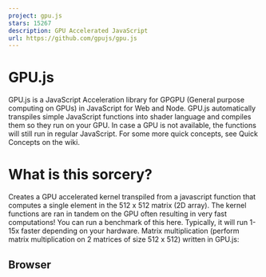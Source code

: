 ```yaml
---
project: gpu.js
stars: 15267
description: GPU Accelerated JavaScript
url: https://github.com/gpujs/gpu.js
---
```


GPU.js
======

GPU.js is a JavaScript Acceleration library for GPGPU (General purpose computing on GPUs) in JavaScript for Web and Node. GPU.js automatically transpiles simple JavaScript functions into shader language and compiles them so they run on your GPU. In case a GPU is not available, the functions will still run in regular JavaScript. For some more quick concepts, see Quick Concepts on the wiki.

What is this sorcery?
=====================

Creates a GPU accelerated kernel transpiled from a javascript function that computes a single element in the 512 x 512 matrix (2D array). The kernel functions are ran in tandem on the GPU often resulting in very fast computations! You can run a benchmark of this here. Typically, it will run 1-15x faster depending on your hardware. Matrix multiplication (perform matrix multiplication on 2 matrices of size 512 x 512) written in GPU.js:

Browser
-------

<script src\="dist/gpu-browser.min.js"\></script\>
<script\>
    // GPU is a constructor and namespace for browser
    const gpu \= new GPU();
    const multiplyMatrix \= gpu.createKernel(function(a, b) {
        let sum \= 0;
        for (let i \= 0; i < 512; i++) {
            sum += a\[this.thread.y\]\[i\] \* b\[i\]\[this.thread.x\];
        }
        return sum;
    }).setOutput(\[512, 512\]);

    const c \= multiplyMatrix(a, b);
</script\>

CDN
---

```
https://unpkg.com/gpu.js@latest/dist/gpu-browser.min.js
https://cdn.jsdelivr.net/npm/gpu.js@latest/dist/gpu-browser.min.js
```

Node
----

const { GPU } \= require('gpu.js');
const gpu \= new GPU();
const multiplyMatrix \= gpu.createKernel(function(a, b) {
    let sum \= 0;
    for (let i \= 0; i < 512; i++) {
        sum += a\[this.thread.y\]\[i\] \* b\[i\]\[this.thread.x\];
    }
    return sum;
}).setOutput(\[512, 512\]);

const c \= multiplyMatrix(a, b);

Typescript
----------

import { GPU } from 'gpu.js';
const gpu \= new GPU();
const multiplyMatrix \= gpu.createKernel(function(a: number\[\]\[\], b: number\[\]\[\]) {
  let sum \= 0;
  for (let i \= 0; i < 512; i++) {
    sum += a\[this.thread.y\]\[i\] \* b\[i\]\[this.thread.x\];
  }
  return sum;
}).setOutput(\[512, 512\]);

const c \= multiplyMatrix(a, b) as number\[\]\[\];

Click here for more typescript examples.

Table of Contents
=================

Notice documentation is off? We do try our hardest, but if you find something, please bring it to our attention, or _become a contributor_!

-   Demos
-   Installation
-   `GPU` Settings
-   `gpu.createKernel` Settings
    -   Declaring variables/functions within kernels
-   Creating and Running Functions
-   Debugging
-   Accepting Input
-   Graphical Output
-   Combining Kernels
-   Create Kernel Map
-   Adding Custom Functions
-   Adding Custom Functions Directly to Kernel
-   Types
-   Loops
-   Pipelining
    -   Cloning Textures
    -   Cleanup pipeline texture memory
-   Offscreen Canvas
-   Cleanup
-   Flattened typed array support
-   Precompiled and Lighter Weight Kernels
    -   using JSON
    -   Exporting kernel
-   Supported Math functions
-   How to check what is supported
-   Typescript Typings
-   Destructured Assignments
-   Dealing With Transpilation
-   Full API reference
-   How possible in node
-   Testing
-   Building
-   Contributors
-   Contributing
-   Terms Explained
-   License

Demos
-----

GPU.js in the wild, all around the net. Add yours here!

-   Temperature interpolation using GPU.js
-   Julia Set Fractal using GPU.js
-   Hello, gpu.js v2
-   Basic gpu.js canvas example
-   Raster projection with GPU.js
-   GPU.js Example: Slow Fade
-   GPU.JS CA Proof of Concept
-   Image Convolution using GPU.js
-   Leaflet + gpu.js canvas
-   Image to GPU.js
-   GPU Accelerated Heatmap using gpu.js
-   Dijkstra’s algorithm in gpu.js
-   Voronoi with gpu.js
-   The gpu.js loop
-   GPU.js Example: Mandelbrot Set
-   GPU.js Example: Mandelbulb
-   Inverse of the distance with gpu.js
-   gpu.js laser detection v2
-   GPU.js Canvas
-   Video Convolution using GPU.js
-   GPU Rock Paper Scissors
-   Shaded relief with gpujs and d3js
-   Caesar Cipher GPU.js Example
-   Matrix Multiplication GPU.js + Angular Example
-   Conway's game of life

Installation
------------

On Linux, ensure you have the correct header files installed: `sudo apt install mesa-common-dev libxi-dev` (adjust for your distribution)

### npm

npm install gpu.js --save

### yarn

yarn add gpu.js

npm package

### Node

const { GPU } \= require('gpu.js');
const gpu \= new GPU();

### Node Typescript **New in V2!**

import { GPU } from 'gpu.js';
const gpu \= new GPU();

### Browser

Download the latest version of GPU.js and include the files in your HTML page using the following tags:

<script src\="dist/gpu-browser.min.js"\></script\>
<script\>
    const gpu \= new GPU();
</script\>

`GPU` Settings
--------------

Settings are an object used to create an instance of `GPU`. Example: `new GPU(settings)`

-   `canvas`: `HTMLCanvasElement`. Optional. For sharing canvas. Example: use THREE.js and GPU.js on same canvas.
-   `context`: `WebGL2RenderingContext` or `WebGLRenderingContext`. For sharing rendering context. Example: use THREE.js and GPU.js on same rendering context.
-   `mode`: Defaults to 'gpu', other values generally for debugging:
    -   'dev' **New in V2!**: VERY IMPORTANT! Use this so you can breakpoint and debug your kernel! This wraps your javascript in loops but DOES NOT transpile your code, so debugging is much easier.
    -   'webgl': Use the `WebGLKernel` for transpiling a kernel
    -   'webgl2': Use the `WebGL2Kernel` for transpiling a kernel
    -   'headlessgl' **New in V2!**: Use the `HeadlessGLKernel` for transpiling a kernel
    -   'cpu': Use the `CPUKernel` for transpiling a kernel
-   `onIstanbulCoverageVariable`: Removed in v2.11.0, use v8 coverage
-   `removeIstanbulCoverage`: Removed in v2.11.0, use v8 coverage

`gpu.createKernel` Settings
---------------------------

Settings are an object used to create a `kernel` or `kernelMap`. Example: `gpu.createKernel(settings)`

-   `output` or `kernel.setOutput(output)`: `array` or `object` that describes the output of kernel. When using `kernel.setOutput()` you _can_ call it after the kernel has compiled if `kernel.dynamicOutput` is `true`, to resize your output. Example:
    -   as array: `[width]`, `[width, height]`, or `[width, height, depth]`
    -   as object: `{ x: width, y: height, z: depth }`
-   `pipeline` or `kernel.setPipeline(true)` **New in V2!**: boolean, default = `false`
    
    -   Causes `kernel()` calls to output a `Texture`. To get array's from a `Texture`, use:
    
    const result \= kernel();
    result.toArray();
    
    -   Can be passed _directly_ into kernels, and is preferred:
    
    kernel(texture);
    
-   `graphical` or `kernel.setGraphical(boolean)`: boolean, default = `false`
-   `loopMaxIterations` or `kernel.setLoopMaxIterations(number)`: number, default = 1000
-   `constants` or `kernel.setConstants(object)`: object, default = null
-   `dynamicOutput` or `kernel.setDynamicOutput(boolean)`: boolean, default = false - turns dynamic output on or off
-   `dynamicArguments` or `kernel.setDynamicArguments(boolean)`: boolean, default = false - turns dynamic arguments (use different size arrays and textures) on or off
-   `optimizeFloatMemory` or `kernel.setOptimizeFloatMemory(boolean)` **New in V2!**: boolean - causes a float32 texture to use all 4 channels rather than 1, using less memory, but consuming more GPU.
-   `precision` or `kernel.setPrecision('unsigned' | 'single')` **New in V2!**: 'single' or 'unsigned' - if 'single' output texture uses float32 for each colour channel rather than 8
-   `fixIntegerDivisionAccuracy` or `kernel.setFixIntegerDivisionAccuracy(boolean)` : boolean - some cards have accuracy issues dividing by factors of three and some other primes (most apple kit?). Default on for affected cards, disable if accuracy not required.
-   `functions` or `kernel.setFunctions(array)`: array, array of functions to be used inside kernel. If undefined, inherits from `GPU` instance. Can also be an array of `{ source: function, argumentTypes: object, returnType: string }`.
-   `nativeFunctions` or `kernel.setNativeFunctions(array)`: object, defined as: `{ name: string, source: string, settings: object }`. This is generally set via using GPU.addNativeFunction()
    -   VERY IMPORTANT! - Use this to add special native functions to your environment when you need specific functionality is needed.
-   `injectedNative` or `kernel.setInjectedNative(string)` **New in V2!**: string, defined as: `{ functionName: functionSource }`. This is for injecting native code before translated kernel functions.
-   `subKernels` or `kernel.setSubKernels(array)`: array, generally inherited from `GPU` instance.
-   `immutable` or `kernel.setImmutable(boolean)`: boolean, default = `false`
    -   VERY IMPORTANT! - This was removed in v2.4.0 - v2.7.0, and brought back in v2.8.0 by popular demand, please upgrade to get the feature
-   `strictIntegers` or `kernel.setStrictIntegers(boolean)`: boolean, default = `false` - allows undefined argumentTypes and function return values to use strict integer declarations.
-   `useLegacyEncoder` or `kernel.setUseLegacyEncoder(boolean)`: boolean, default `false` - more info here.
-   `tactic` or `kernel.setTactic('speed' | 'balanced' | 'precision')` **New in V2!**: Set the kernel's tactic for compilation. Allows for compilation to better fit how GPU.js is being used (internally uses `lowp` for 'speed', `mediump` for 'balanced', and `highp` for 'precision'). Default is lowest resolution supported for output.

Creating and Running Functions
------------------------------

Depending on your output type, specify the intended size of your output. You cannot have an accelerated function that does not specify any output size.

Output size

How to specify output size

How to reference in kernel

1D

`[length]`

`value[this.thread.x]`

2D

`[width, height]`

`value[this.thread.y][this.thread.x]`

3D

`[width, height, depth]`

`value[this.thread.z][this.thread.y][this.thread.x]`

const settings \= {
    output: \[100\]
};

or

// You can also use x, y, and z
const settings \= {
    output: { x: 100 }
};

Create the function you want to run on the GPU. The first input parameter to `createKernel` is a kernel function which will compute a single number in the output. The thread identifiers, `this.thread.x`, `this.thread.y` or `this.thread.z` will allow you to specify the appropriate behavior of the kernel function at specific positions of the output.

const kernel \= gpu.createKernel(function() {
    return this.thread.x;
}, settings);

The created function is a regular JavaScript function, and you can use it like one.

kernel();
// Result: Float32Array\[0, 1, 2, 3, ... 99\]

Note: Instead of creating an object, you can use the chainable shortcut methods as a neater way of specifying settings.

const kernel \= gpu.createKernel(function() {
    return this.thread.x;
}).setOutput(\[100\]);

kernel();
// Result: Float32Array\[0, 1, 2, 3, ... 99\]

### Declaring variables/functions within kernels

GPU.js makes variable declaration inside kernel functions easy. Variable types supported are:

-   `Number` (Integer or Number), example: `let value = 1` or `let value = 1.1`
-   `Boolean`, example: `let value = true`
-   `Array(2)`, example: `let value = [1, 1]`
-   `Array(3)`, example: `let value = [1, 1, 1]`
-   `Array(4)`, example: `let value = [1, 1, 1, 1]`
-   `private Function`, example: `function myFunction(value) { return value + 1; }`

`Number` kernel example:

const kernel \= gpu.createKernel(function() {
 const i \= 1;
 const j \= 0.89;
 return i + j;
}).setOutput(\[100\]);

`Boolean` kernel example:

const kernel \= gpu.createKernel(function() {
  const i \= true;
  if (i) return 1;
  return 0;
}).setOutput(\[100\]);

`Array(2)` kernel examples: Using declaration

const kernel \= gpu.createKernel(function() {
 const array2 \= \[0.08, 2\];
 return array2;
}).setOutput(\[100\]);

Directly returned

const kernel \= gpu.createKernel(function() {
 return \[0.08, 2\];
}).setOutput(\[100\]);

`Array(3)` kernel example: Using declaration

const kernel \= gpu.createKernel(function() {
 const array2 \= \[0.08, 2, 0.1\];
 return array2;
}).setOutput(\[100\]);

Directly returned

const kernel \= gpu.createKernel(function() {
 return \[0.08, 2, 0.1\];
}).setOutput(\[100\]);

`Array(4)` kernel example: Using declaration

const kernel \= gpu.createKernel(function() {
 const array2 \= \[0.08, 2, 0.1, 3\];
 return array2;
}).setOutput(\[100\]);

Directly returned

const kernel \= gpu.createKernel(function() {
 return \[0.08, 2, 0.1, 3\];
}).setOutput(\[100\]);

`private Function` kernel example:

const kernel \= gpu.createKernel(function() {
  function myPrivateFunction() {
    return \[0.08, 2, 0.1, 3\];
  }
  
  return myPrivateFunction(); // <-- type inherited here
}).setOutput(\[100\]);

Debugging
---------

Debugging can be done in a variety of ways, and there are different levels of debugging.

-   Debugging kernels with breakpoints can be done with `new GPU({ mode: 'dev' })`
    -   This puts `GPU.js` into development mode. Here you can insert breakpoints, and be somewhat liberal in how your kernel is developed.
    -   This mode _does not_ actually "compile" (parse, and eval) a kernel, it simply iterates on your code.
    -   You can break a lot of rules here, because your kernel's function still has context of the state it came from.
    -   PLEASE NOTE: Mapped kernels are not supported in this mode. They simply cannot work because of context.
    -   Example:
        
        const gpu \= new GPU({ mode: 'dev' });
        const kernel \= gpu.createKernel(function(arg1, time) {
            // put a breakpoint on the next line, and watch it get hit
            const v \= arg1\[this.thread.y\]\[this.thread.x \* time\];
            return v;
        }, { output: \[100, 100\] });
        
-   Debugging actual kernels on CPU with `debugger`:
    -   This will cause "breakpoint" like behaviour, but in an actual CPU kernel. You'll peer into the compiled kernel here, for a CPU.
    -   Example:
        
        const gpu \= new GPU({ mode: 'cpu' });
        const kernel \= gpu.createKernel(function(arg1, time) {
            debugger; // <--NOTICE THIS, IMPORTANT!
            const v \= arg1\[this.thread.y\]\[this.thread.x \* time\];
            return v;
        }, { output: \[100, 100\] });
        
-   Debugging an actual GPU kernel:
    -   There are no breakpoints available on the GPU, period. By providing the same level of abstraction and logic, the above methods should give you enough insight to debug, but sometimes we just need to see what is on the GPU.
    -   Be VERY specific and deliberate, and use the kernel to your advantage, rather than just getting frustrated or giving up.
    -   Example:
        
        const gpu \= new GPU({ mode: 'cpu' });
        const kernel \= gpu.createKernel(function(arg1, time) {
          const x \= this.thread.x \* time;
          return x; // <--NOTICE THIS, IMPORTANT!
          const v \= arg1\[this.thread.y\]\[x\];
          return v;
        }, { output: \[100, 100\] });
        
        In this example, we return early the value of x, to see exactly what it is. The rest of the logic is ignored, but now you can see the value that is calculated from `x`, and debug it. This is an overly simplified problem.
    -   Sometimes you need to solve graphical problems, that can be done similarly.
    -   Example:
        
        const gpu \= new GPU({ mode: 'cpu' });
        const kernel \= gpu.createKernel(function(arg1, time) {
          const x \= this.thread.x \* time;
          if (x < 4 || x \> 2) {
            // RED
            this.color(1, 0, 0); // <--NOTICE THIS, IMPORTANT!
            return;
          }
          if (x \> 6 && x < 12) {
            // GREEN
            this.color(0, 1, 0); // <--NOTICE THIS, IMPORTANT!
            return;
          }
          const v \= arg1\[this.thread.y\]\[x\];
          return v;
        }, { output: \[100, 100\], graphical: true });
        
        Here we are making the canvas red or green depending on the value of `x`.

Accepting Input
---------------

### Supported Input Types

-   Numbers
-   1d,2d, or 3d Array of numbers
    -   Arrays of `Array`, `Float32Array`, `Int16Array`, `Int8Array`, `Uint16Array`, `uInt8Array`
-   Pre-flattened 2d or 3d Arrays using 'Input', for faster upload of arrays
    
    -   Example:
    
    const { input } \= require('gpu.js');
    const value \= input(flattenedArray, \[width, height, depth\]);
    
-   HTML Image
-   Array of HTML Images
-   Video Element **New in V2!** To define an argument, simply add it to the kernel function like regular JavaScript.

### Input Examples

const kernel \= gpu.createKernel(function(x) {
    return x;
}).setOutput(\[100\]);

kernel(42);
// Result: Float32Array\[42, 42, 42, 42, ... 42\]

Similarly, with array inputs:

const kernel \= gpu.createKernel(function(x) {
    return x\[this.thread.x % 3\];
}).setOutput(\[100\]);

kernel(\[1, 2, 3\]);
// Result: Float32Array\[1, 2, 3, 1, ... 1 \]

An HTML Image:

const kernel \= gpu.createKernel(function(image) {
    const pixel \= image\[this.thread.y\]\[this.thread.x\];
    this.color(pixel\[0\], pixel\[1\], pixel\[2\], pixel\[3\]);
})
  .setGraphical(true)
  .setOutput(\[100, 100\]);

const image \= document.createElement('img');
image.src \= 'my/image/source.png';
image.onload \= () \=> {
  kernel(image);
  // Result: colorful image
  
  document.getElementsByTagName('body')\[0\].appendChild(kernel.canvas);
};

An Array of HTML Images:

const kernel \= gpu.createKernel(function(image) {
    const pixel \= image\[this.thread.z\]\[this.thread.y\]\[this.thread.x\];
    this.color(pixel\[0\], pixel\[1\], pixel\[2\], pixel\[3\]);
})
  .setGraphical(true)
  .setOutput(\[100, 100\]);

const image1 \= document.createElement('img');
image1.src \= 'my/image/source1.png';
image1.onload \= onload;
const image2 \= document.createElement('img');
image2.src \= 'my/image/source2.png';
image2.onload \= onload;
const image3 \= document.createElement('img');
image3.src \= 'my/image/source3.png';
image3.onload \= onload;
const totalImages \= 3;
let loadedImages \= 0;
function onload() {
  loadedImages++;
  if (loadedImages \=== totalImages) {
    kernel(\[image1, image2, image3\]);
    // Result: colorful image composed of many images

     document.getElementsByTagName('body')\[0\].appendChild(kernel.canvas);
  }
};

An HTML Video: **New in V2!**

const kernel \= gpu.createKernel(function(videoFrame) {
    const pixel \= videoFrame\[this.thread.y\]\[this.thread.x\];
    this.color(pixel\[0\], pixel\[1\], pixel\[2\], pixel\[3\]);
})
  .setGraphical(true)
  .setOutput(\[100, 100\]);

const video \= new document.createElement('video');
video.src \= 'my/video/source.webm';
kernel(image); //note, try and use requestAnimationFrame, and the video should be ready or playing
// Result: video frame

Graphical Output
----------------

Sometimes, you want to produce a `canvas` image instead of doing numeric computations. To achieve this, set the `graphical` flag to `true` and the output dimensions to `[width, height]`. The thread identifiers will now refer to the `x` and `y` coordinate of the pixel you are producing. Inside your kernel function, use `this.color(r,g,b)` or `this.color(r,g,b,a)` to specify the color of the pixel.

For performance reasons, the return value of your function will no longer be anything useful. Instead, to display the image, retrieve the `canvas` DOM node and insert it into your page.

const render \= gpu.createKernel(function() {
    this.color(0, 0, 0, 1);
})
  .setOutput(\[20, 20\])
  .setGraphical(true);

render();

const canvas \= render.canvas;
document.getElementsByTagName('body')\[0\].appendChild(canvas);

Note: To animate the rendering, use `requestAnimationFrame` instead of `setTimeout` for optimal performance. For more information, see this.

### .getPixels() **New in V2!**

To make it easier to get pixels from a context, use `kernel.getPixels()`, which returns a flat array similar to what you get from WebGL's `readPixels` method. A note on why: webgl's `readPixels` returns an array ordered differently from javascript's `getImageData`. This makes them behave similarly. While the values may be somewhat different, because of graphical precision available in the kernel, and alpha, this allows us to easily get pixel data in unified way.

Example:

const render \= gpu.createKernel(function() {
    this.color(0, 0, 0, 1);
})
  .setOutput(\[20, 20\])
  .setGraphical(true);

render();
const pixels \= render.getPixels();
// \[r,g,b,a, r,g,b,a...

### Alpha

Currently, if you need alpha do something like enabling `premultipliedAlpha` with your own gl context:

const canvas \= DOM.canvas(500, 500);
const gl \= canvas.getContext('webgl2', { premultipliedAlpha: false });

const gpu \= new GPU({
  canvas,
  context: gl
});
const krender \= gpu.createKernel(function(x) {
  this.color(this.thread.x / 500, this.thread.y / 500, x\[0\], x\[1\]);
})
  .setOutput(\[500, 500\])
  .setGraphical(true);

Combining kernels
-----------------

Sometimes you want to do multiple math operations on the gpu without the round trip penalty of data transfer from cpu to gpu to cpu to gpu, etc. To aid this there is the `combineKernels` method. _**Note:**_ Kernels can have different output sizes.

const add \= gpu.createKernel(function(a, b) {
  return a\[this.thread.x\] + b\[this.thread.x\];
}).setOutput(\[20\]);

const multiply \= gpu.createKernel(function(a, b) {
  return a\[this.thread.x\] \* b\[this.thread.x\];
}).setOutput(\[20\]);

const superKernel \= gpu.combineKernels(add, multiply, function(a, b, c) {
  return multiply(add(a, b), c);
});

superKernel(a, b, c);

This gives you the flexibility of using multiple transformations but without the performance penalty, resulting in a much much MUCH faster operation.

Create Kernel Map
-----------------

Sometimes you want to do multiple math operations in one kernel, and save the output of each of those operations. An example is **Machine Learning** where the previous output is required for back propagation. To aid this there is the `createKernelMap` method.

### object outputs

const megaKernel \= gpu.createKernelMap({
  addResult: function add(a, b) {
    return a + b;
  },
  multiplyResult: function multiply(a, b) {
    return a \* b;
  },
}, function(a, b, c) {
  return multiply(add(a\[this.thread.x\], b\[this.thread.x\]), c\[this.thread.x\]);
}, { output: \[10\] });

megaKernel(a, b, c);
// Result: { addResult: Float32Array, multiplyResult: Float32Array, result: Float32Array }

### array outputs

const megaKernel \= gpu.createKernelMap(\[
  function add(a, b) {
    return a + b;
  },
  function multiply(a, b) {
    return a \* b;
  }
\], function(a, b, c) {
  return multiply(add(a\[this.thread.x\], b\[this.thread.x\]), c\[this.thread.x\]);
}, { output: \[10\] });

megaKernel(a, b, c);
// Result: { 0: Float32Array, 1: Float32Array, result: Float32Array }

This gives you the flexibility of using parts of a single transformation without the performance penalty, resulting in much much _MUCH_ faster operation.

Adding custom functions
-----------------------

### To `GPU` instance

use `gpu.addFunction(function() {}, settings)` for adding custom functions to all kernels. Needs to be called BEFORE `gpu.createKernel`. Example:

gpu.addFunction(function mySuperFunction(a, b) {
  return a \- b;
});
function anotherFunction(value) {
  return value + 1;
}
gpu.addFunction(anotherFunction);
const kernel \= gpu.createKernel(function(a, b) {
  return anotherFunction(mySuperFunction(a\[this.thread.x\], b\[this.thread.x\]));
}).setOutput(\[20\]);

### To `Kernel` instance

use `kernel.addFunction(function() {}, settings)` for adding custom functions to all kernels. Example:

kernel.addFunction(function mySuperFunction(a, b) {
  return a \- b;
});
function anotherFunction(value) {
  return value + 1;
}
kernel.addFunction(anotherFunction);
const kernel \= gpu.createKernel(function(a, b) {
  return anotherFunction(mySuperFunction(a\[this.thread.x\], b\[this.thread.x\]));
}).setOutput(\[20\]);

### Adding strongly typed functions

To manually strongly type a function you may use settings. By setting this value, it makes the build step of the kernel less resource intensive. Settings take an optional hash values:

-   `returnType`: optional, defaults to inference from `FunctionBuilder`, the value you'd like to return from the function.
-   `argumentTypes`: optional, defaults to inference from `FunctionBuilder` for each param, a hash of param names with values of the return types.

Example on `GPU` instance:

gpu.addFunction(function mySuperFunction(a, b) {
  return \[a \- b\[1\], b\[0\] \- a\];
}, { argumentTypes: { a: 'Number', b: 'Array(2)'}, returnType: 'Array(2)' });

Example on `Kernel` instance:

kernel.addFunction(function mySuperFunction(a, b) {
  return \[a \- b\[1\], b\[0\] \- a\];
}, { argumentTypes: { a: 'Number', b: 'Array(2)'}, returnType: 'Array(2)' });

NOTE: GPU.js infers types if they are not defined and is generally able to detect the types you need, however 'Array(2)', 'Array(3)', and 'Array(4)' are exceptions, at least on the kernel level. Also, it is nice to have power over the automatic type inference system.

Adding custom functions directly to kernel
------------------------------------------

function mySuperFunction(a, b) {
  return a \- b;
}
const kernel \= gpu.createKernel(function(a, b) {
  return mySuperFunction(a\[this.thread.x\], b\[this.thread.x\]);
})
  .setOutput(\[20\])
  .setFunctions(\[mySuperFunction\]);

Types
-----

GPU.js does type inference when types are not defined, so even if you code weak type, you are typing strongly typed. This is needed because c++, which glsl is a subset of, is, of course, strongly typed. Types that can be used with GPU.js are as follows:

### Argument Types

-   'Array'
-   'Array(2)' **New in V2!**
-   'Array(3)' **New in V2!**
-   'Array(4)' **New in V2!**
-   'Array1D(2)' **New in V2!**
-   'Array1D(3)' **New in V2!**
-   'Array1D(4)' **New in V2!**
-   'Array2D(2)' **New in V2!**
-   'Array2D(3)' **New in V2!**
-   'Array2D(4)' **New in V2!**
-   'Array3D(2)' **New in V2!**
-   'Array3D(3)' **New in V2!**
-   'Array3D(4)' **New in V2!**
-   'HTMLCanvas' **New in V2.6**
-   'OffscreenCanvas' **New in V2.13**
-   'HTMLImage'
-   'ImageBitmap' **New in V2.14**
-   'ImageData' **New in V2.15**
-   'HTMLImageArray'
-   'HTMLVideo' **New in V2!**
-   'Number'
-   'Float'
-   'Integer'
-   'Boolean' **New in V2!**

### Return Types

NOTE: These refer the the return type of the kernel function, the actual result will always be a collection in the size of the defined `output`

-   'Array(2)'
-   'Array(3)'
-   'Array(4)'
-   'Number'
-   'Float'
-   'Integer'

### Internal Types

Types generally used in the `Texture` class, for #pipelining or for advanced usage.

-   'ArrayTexture(1)' **New in V2!**
-   'ArrayTexture(2)' **New in V2!**
-   'ArrayTexture(3)' **New in V2!**
-   'ArrayTexture(4)' **New in V2!**
-   'NumberTexture'
-   'MemoryOptimizedNumberTexture' **New in V2!**

Loops
-----

-   Any loops defined inside the kernel must have a maximum iteration count defined by the loopMaxIterations setting.
-   Other than defining the iterations by a constant or fixed value as shown Dynamic sized via constants, you can also simply pass the number of iterations as a variable to the kernel

### Dynamic sized via constants

const matMult \= gpu.createKernel(function(a, b) {
    var sum \= 0;
    for (var i \= 0; i < this.constants.size; i++) {
        sum += a\[this.thread.y\]\[i\] \* b\[i\]\[this.thread.x\];
    }
    return sum;
}, {
  constants: { size: 512 },
  output: \[512, 512\],
});

### Fixed sized

const matMult \= gpu.createKernel(function(a, b) {
    var sum \= 0;
    for (var i \= 0; i < 512; i++) {
        sum += a\[this.thread.y\]\[i\] \* b\[i\]\[this.thread.x\];
    }
    return sum;
}).setOutput(\[512, 512\]);

Pipelining
----------

Pipeline is a feature where values are sent directly from kernel to kernel via a texture. This results in extremely fast computing. This is achieved with the kernel setting `pipeline: boolean` or by calling `kernel.setPipeline(true)` In an effort to make the CPU and GPU work similarly, pipeline on CPU and GPU modes causes the kernel result to be reused when `immutable: false` (which is default). If you'd like to keep kernel results around, use `immutable: true` and ensure you cleanup memory:

-   In gpu mode using `texture.delete()` when appropriate.
-   In cpu mode allowing values to go out of context

### Cloning Textures **New in V2!**

When using pipeline mode the outputs from kernels can be cloned using `texture.clone()`.

const kernel1 \= gpu.createKernel(function(v) {
    return v\[this.thread.x\];
})
  .setPipeline(true)
  .setOutput(\[100\]);

const kernel2 \= gpu.createKernel(function(v) {
    return v\[this.thread.x\];
})
  .setOutput(\[100\]);

const result1 \= kernel1(array);
// Result: Texture
console.log(result1.toArray());
// Result: Float32Array\[0, 1, 2, 3, ... 99\]

const result2 \= kernel2(result1);
// Result: Float32Array\[0, 1, 2, 3, ... 99\]

### Cleanup pipeline texture memory **New in V2.4!**

When using `kernel.immutable = true` recycling GPU memory is handled internally, but a good practice is to clean up memory you no longer need it. Cleanup kernel outputs by using `texture.delete()` to keep GPU memory as small as possible.

NOTE: Internally textures will only release from memory if there are no references to them. When using pipeline mode on a kernel `K` the output for each call will be a newly allocated texture `T`. If, after getting texture `T` as an output, `T.delete()` is called, the next call to K will reuse `T` as its output texture.

Alternatively, if you'd like to clear out a `texture` and yet keep it in memory, you may use `texture.clear()`, which will cause the `texture` to persist in memory, but its internal values to become all zeros.

Offscreen Canvas
----------------

GPU.js supports offscreen canvas where available. Here is an example of how to use it with two files, `gpu-worker.js`, and `index.js`:

file: `gpu-worker.js`

importScripts('path/to/gpu.js');
onmessage \= function() {
  // define gpu instance
  const gpu \= new GPU();

  // input values
  const a \= \[1,2,3\];
  const b \= \[3,2,1\];

  // setup kernel
  const kernel \= gpu.createKernel(function(a, b) {
    return a\[this.thread.x\] \- b\[this.thread.x\];
  })
    .setOutput(\[3\]);

  // output some results!
  postMessage(kernel(a, b));
};

file: `index.js`

var worker \= new Worker('gpu-worker.js');
worker.onmessage \= function(e) {
  var result \= e.data;
  console.log(result);
};

Cleanup
-------

-   for instances of `GPU` use the `destroy` method. Example: `gpu.destroy()`
-   for instances of `Kernel` use the `destroy` method. Example: `kernel.destroy()`
-   for instances of `Texture` use the `delete` method. Example: `texture.delete()`
-   for instances of `Texture` that you might want to reuse/reset to zeros, use the `clear` method. Example: `texture.clear()`

Flattened typed array support
-----------------------------

To use the useful `x`, `y`, `z` `thread` lookup api inside of GPU.js, and yet use flattened arrays, there is the `Input` type. This is generally much faster for when sending values to the gpu, especially with larger data sets. Usage example:

const { GPU, input, Input } \= require('gpu.js');
const gpu \= new GPU();
const kernel \= gpu.createKernel(function(a, b) {
  return a\[this.thread.y\]\[this.thread.x\] + b\[this.thread.y\]\[this.thread.x\];
}).setOutput(\[3,3\]);

kernel(
  input(
    new Float32Array(\[1,2,3,4,5,6,7,8,9\]),
    \[3, 3\]
  ),
  input(
    new Float32Array(\[1,2,3,4,5,6,7,8,9\]),
    \[3, 3\]
  )
);

Note: `input(value, size)` is a simple pointer for `new Input(value, size)`

Precompiled and Lighter Weight Kernels
--------------------------------------

### using JSON

GPU.js packs a lot of functionality into a single file, such as a complete javascript parse, which may not be needed in some cases. To aid in keeping your kernels lightweight, the `kernel.toJSON()` method was added. This allows you to reuse a previously built kernel, without the need to re-parse the javascript. Here is an example:

const gpu \= new GPU();
const kernel \= gpu.createKernel(function() {
  return \[1,2,3,4\];
}, { output: \[1\] });
console.log(kernel()); // \[Float32Array(\[1,2,3,4\])\];
const json \= kernel.toJSON();
const newKernelFromJson \= gpu.createKernel(json);
console.log(newKernelFromJSON()); // \[Float32Array(\[1,2,3,4\])\];

NOTE: There is lighter weight, pre-built, version of GPU.js to assist with serializing from to and from json in the dist folder of the project, which include:

-   dist/gpu-browser-core.js
-   dist/gpu-browser-core.min.js

### Exporting kernel

GPU.js supports seeing exactly how it is interacting with the graphics processor by means of the `kernel.toString(...)` method. This method, when called, creates a kernel that executes _exactly the instruction set given to the GPU (or CPU)_ _as a very tiny reusable function_ that instantiates a kernel.

NOTE: When exporting a kernel and using `constants` the following constants are _not changeable_:

-   `Array(2)`
-   `Array(3)`
-   `Array(4)`
-   `Integer`
-   `Number`
-   `Float`
-   `Boolean`

Here is an example used to/from file:

import { GPU } from 'gpu.js';
import \* as fs from 'fs';
const gpu \= new GPU();
const kernel \= gpu.createKernel(function(v) {
  return this.thread.x + v + this.constants.v1;
}, { output: \[10\], constants: { v1: 100 } });
const result \= kernel(1);
const kernelString \= kernel.toString(1);
fs.writeFileSync('./my-exported-kernel.js', 'module.exports = ' + kernelString);
import \* as MyExportedKernel from './my-exported-kernel';
import gl from 'gl';
const myExportedKernel \= MyExportedKernel({ context: gl(1,1), constants: { v1: 100 } });

Here is an example for just-in-time function creation:

const gpu \= new GPU();
const kernel \= gpu.createKernel(function(a) {
  let sum \= 0;
  for (let i \= 0; i < 6; i++) {
    sum += a\[this.thread.x\]\[i\];
  }
  return sum;
  }, { output: \[6\] });
kernel(input(a, \[6, 6\]));
const kernelString \= kernel.toString(input(a, \[6, 6\]));
const newKernel \= new Function('return ' + kernelString)()({ context });
newKernel(input(a, \[6, 6\]));

#### using constants with `kernel.toString(...args)`

You can assign _some_ new constants when using the function output from `.toString()`,

Supported Math functions
------------------------

Since the code running in the kernel is actually compiled to GLSL code, not all functions from the JavaScript Math module are supported.

This is a list of the supported ones:

-   `Math.abs()`
-   `Math.acos()`
-   `Math.acosh()`
-   `Math.asin()`
-   `Math.asinh()`
-   `Math.atan()`
-   `Math.atanh()`
-   `Math.atan2()`
-   `Math.cbrt()`
-   `Math.ceil()`
-   `Math.cos()`
-   `Math.cosh()`
-   `Math.exp()`
-   `Math.expm1()`
-   `Math.floor()`
-   `Math.fround()`
-   `Math.imul()`
-   `Math.log()`
-   `Math.log10()`
-   `Math.log1p()`
-   `Math.log2()`
-   `Math.max()`
-   `Math.min()`
-   `Math.pow()`
-   `Math.random()`
    -   A note on random. We use a plugin to generate random. Random seeded _and_ generated, _both from the GPU_, is not as good as random from the CPU as there are more things that the CPU can seed random from. However, we seed random on the GPU, _from a random value in the CPU_. We then seed the subsequent randoms from the previous random value. So we seed from CPU, and generate from GPU. Which is still not as good as CPU, but closer. While this isn't perfect, it should suffice in most scenarios. In any case, we must give thanks to RandomPower, and this issue, for assisting in improving our implementation of random.
-   `Math.round()`
-   `Math.sign()`
-   `Math.sin()`
-   `Math.sinh()`
-   `Math.sqrt()`
-   `Math.tan()`
-   `Math.tanh()`
-   `Math.trunc()`

This is a list and reasons of unsupported ones:

-   `Math.clz32` - bits directly are hard
-   `Math.hypot` - dynamically sized

How to check what is supported
------------------------------

To assist with mostly unit tests, but perhaps in scenarios outside of GPU.js, there are the following logical checks to determine what support level the system executing a GPU.js kernel may have:

-   `GPU.disableValidation()` - turn off all kernel validation
-   `GPU.enableValidation()` - turn on all kernel validation
-   `GPU.isGPUSupported`: `boolean` - checks if GPU is in-fact supported
-   `GPU.isKernelMapSupported`: `boolean` - checks if kernel maps are supported
-   `GPU.isOffscreenCanvasSupported`: `boolean` - checks if offscreen canvas is supported
-   `GPU.isWebGLSupported`: `boolean` - checks if WebGL v1 is supported
-   `GPU.isWebGL2Supported`: `boolean` - checks if WebGL v2 is supported
-   `GPU.isHeadlessGLSupported`: `boolean` - checks if headlessgl is supported
-   `GPU.isCanvasSupported`: `boolean` - checks if canvas is supported
-   `GPU.isGPUHTMLImageArraySupported`: `boolean` - checks if the platform supports HTMLImageArray's
-   `GPU.isSinglePrecisionSupported`: `boolean` - checks if the system supports single precision float 32 values

Typescript Typings
------------------

Typescript is supported! Typings can be found here! For strongly typed kernels:

import { GPU, IKernelFunctionThis } from 'gpu.js';
const gpu \= new GPU();

function kernelFunction(this: IKernelFunctionThis): number {
  return 1 + this.thread.x;
}

const kernelMap \= gpu.createKernel<typeof kernelFunction\>(kernelFunction)
  .setOutput(\[3,3,3\]);

const result \= kernelMap();

console.log(result as number\[\]\[\]\[\]);

For strongly typed mapped kernels:

import { GPU, Texture, IKernelFunctionThis } from 'gpu.js';
const gpu \= new GPU();

function kernelFunction(this: IKernelFunctionThis): \[number, number\] {
  return \[1, 1\];
}

function subKernel(): \[number, number\] {
  return \[1, 1\];
}

const kernelMap \= gpu.createKernelMap<typeof kernelFunction\>({
  test: subKernel,
}, kernelFunction)
  .setOutput(\[1\])
  .setPipeline(true);

const result \= kernelMap();

console.log((result.test as Texture).toArray() as \[number, number\]\[\]);

For extending constants:

import { GPU, IKernelFunctionThis } from 'gpu.js';
const gpu \= new GPU();

interface IConstants {
  screen: \[number, number\];
}

type This \= {
  constants: IConstants
} & IKernelFunctionThis;

function kernelFunction(this: This): number {
  const { screen } \= this.constants;
  return 1 + screen\[0\];
}

const kernelMap \= gpu.createKernel<typeof kernelFunction\>(kernelFunction)
  .setOutput(\[3,3,3\])
  .setConstants<IConstants\>({
    screen: \[1, 1\]
  });

const result \= kernelMap();

console.log(result as number\[\]\[\]\[\]);

Click here for more typescript examples.

Destructured Assignments **New in V2!**
---------------------------------------

Destructured Objects and Arrays work in GPU.js.

-   Object destructuring
    
    const gpu \= new GPU();
    const kernel \= gpu.createKernel(function() {
      const { thread: {x, y} } \= this;
      return x + y;
    }, { output: \[2\] });
    console.log(kernel());
    
-   Array destructuring
    
    const gpu \= new GPU();
    const kernel \= gpu.createKernel(function(array) {
      const \[first, second\] \= array;
      return first + second; 
    }, {
      output: \[2\],
      argumentTypes: { array: 'Array(2)' }
    });
    console.log(kernel(\[1, 2\]));
    

Dealing With Transpilation
--------------------------

Transpilation doesn't do the best job of keeping code beautiful. To aid in this endeavor GPU.js can handle some scenarios to still aid you harnessing the GPU in less than ideal circumstances. Here is a list of a few things that GPU.js does to fix transpilation:

-   When a transpiler such as Babel changes `myCall()` to `(0, _myCall.myCall)`, it is gracefully handled.

Full API Reference
------------------

You can find a complete API reference here.

How possible in node?
---------------------

GPU.js uses HeadlessGL in node for GPU acceleration. GPU.js is written in such a way, you can introduce your own backend. Have a suggestion? We'd love to hear it!

Terms Explained
---------------

-   Kernel - A function that is tightly coupled to program that runs on the Graphic Processor
-   Texture - A graphical artifact that is packed with data, in the case of GPU.js, bit shifted parts of a 32 bit floating point decimal

Testing
-------

Testing is done (right now) manually, (help wanted here if you can!), using the following:

-   For browser, setup a webserver on the root of the gpu.js project and visit http://url/test/all.html
-   For node, run either of the 3 commands:
    -   `yarn test test/features`
    -   `yarn test test/internal`
    -   `yarn test test/issues`

Building
--------

Building isn't required on node, but is for browser. To build the browser's files, run: `yarn make`

Get Involved!
=============

Contributing
------------

Contributors are welcome! Create a merge request to the `develop` branch and we will gladly review it. If you wish to get write access to the repository, please email us and we will review your application and grant you access to the `develop` branch.

We promise never to pass off your code as ours.

### Issues

If you have an issue, either a bug or a feature you think would benefit your project let us know and we will do our best.

Create issues here and follow the template.

### Contributors

This project exists thanks to all the people who contribute. \[Contribute\].

### Backers

Thank you to all our backers! 🙏 \[Become a backer\]

### Sponsors

Support this project by becoming a sponsor. Your logo will show up here with a link to your website. \[Become a sponsor\]

Sponsored NodeJS GPU environment from LeaderGPU - These guys rock!

Sponsored Browser GPU environment's from BrowserStack - Second to none!

License
-------
